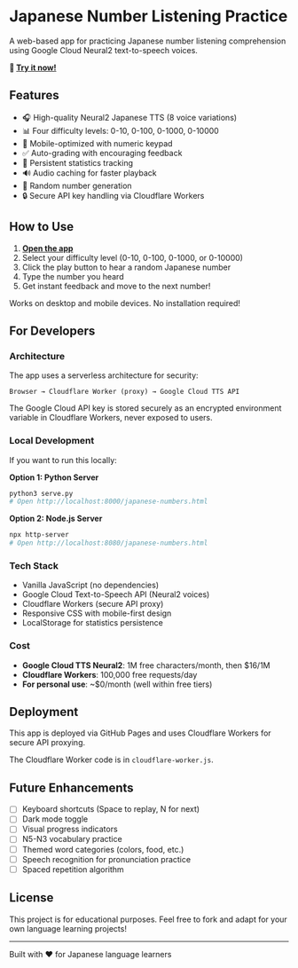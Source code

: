 # Japanese Number Listening Practice

A web-based app for practicing Japanese number listening comprehension using Google Cloud Neural2 text-to-speech voices.

**🎯 [Try it now!](https://arwiester.github.io/japanese-listening-app/japanese-numbers.html)**

## Features

- 🎧 High-quality Neural2 Japanese TTS (8 voice variations)
- 📊 Four difficulty levels: 0-10, 0-100, 0-1000, 0-10000
- 📱 Mobile-optimized with numeric keypad
- ✅ Auto-grading with encouraging feedback
- 💾 Persistent statistics tracking
- 🔊 Audio caching for faster playback
- 🔀 Random number generation
- 🔒 Secure API key handling via Cloudflare Workers

## How to Use

1. **[Open the app](https://arwiester.github.io/japanese-listening-app/japanese-numbers.html)**
2. Select your difficulty level (0-10, 0-100, 0-1000, or 0-10000)
3. Click the play button to hear a random Japanese number
4. Type the number you heard
5. Get instant feedback and move to the next number!

Works on desktop and mobile devices. No installation required!

## For Developers

### Architecture

The app uses a serverless architecture for security:

```
Browser → Cloudflare Worker (proxy) → Google Cloud TTS API
```

The Google Cloud API key is stored securely as an encrypted environment variable in Cloudflare Workers, never exposed to users.

### Local Development

If you want to run this locally:

**Option 1: Python Server**
```bash
python3 serve.py
# Open http://localhost:8000/japanese-numbers.html
```

**Option 2: Node.js Server**
```bash
npx http-server
# Open http://localhost:8080/japanese-numbers.html
```

### Tech Stack

- Vanilla JavaScript (no dependencies)
- Google Cloud Text-to-Speech API (Neural2 voices)
- Cloudflare Workers (secure API proxy)
- Responsive CSS with mobile-first design
- LocalStorage for statistics persistence

### Cost

- **Google Cloud TTS Neural2**: 1M free characters/month, then $16/1M
- **Cloudflare Workers**: 100,000 free requests/day
- **For personal use**: ~$0/month (well within free tiers)

## Deployment

This app is deployed via GitHub Pages and uses Cloudflare Workers for secure API proxying.

The Cloudflare Worker code is in `cloudflare-worker.js`.

## Future Enhancements

- [ ] Keyboard shortcuts (Space to replay, N for next)
- [ ] Dark mode toggle
- [ ] Visual progress indicators
- [ ] N5-N3 vocabulary practice
- [ ] Themed word categories (colors, food, etc.)
- [ ] Speech recognition for pronunciation practice
- [ ] Spaced repetition algorithm

## License

This project is for educational purposes. Feel free to fork and adapt for your own language learning projects!

---

Built with ❤️ for Japanese language learners
 
